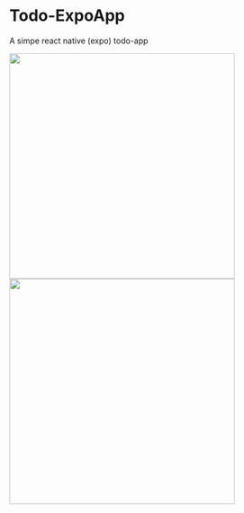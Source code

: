 # Todo-ExpoApp
A simpe react native (expo) todo-app


<img src="https://user-images.githubusercontent.com/101968274/184544848-d15bc745-b5d2-4c2f-bda3-e6061e5a25f2.png" style="width:400px"></img>
<img src="https://user-images.githubusercontent.com/101968274/184544849-5640a219-9942-487d-a73b-1442c0922976.png" style="width:400px"></img>
